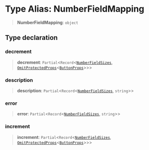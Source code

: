 # Type Alias: NumberFieldMapping

> **NumberFieldMapping**: `object`

## Type declaration

### decrement

> **decrement**: `Partial`\<`Record`\<[`NumberFieldSizes`](NumberFieldSizes.md), [`OmitProtectedProps`](OmitProtectedProps.md)\<[`ButtonProps`](ButtonProps.md)\>\>\>

### description

> **description**: `Partial`\<`Record`\<[`NumberFieldSizes`](NumberFieldSizes.md), `string`\>\>

### error

> **error**: `Partial`\<`Record`\<[`NumberFieldSizes`](NumberFieldSizes.md), `string`\>\>

### increment

> **increment**: `Partial`\<`Record`\<[`NumberFieldSizes`](NumberFieldSizes.md), [`OmitProtectedProps`](OmitProtectedProps.md)\<[`ButtonProps`](ButtonProps.md)\>\>\>
